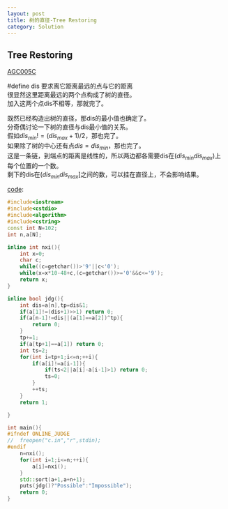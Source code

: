```yaml
---
layout: post
title: 树的直径-Tree Restoring
category: Solution
---
```


## Tree Restoring

[AGC005C](//xsy.gdgzez.com.cn/JudgeOnline/problem.php?cid=1477&pid=2)

#define dis 要求离它距离最远的点与它的距离  
很显然这里距离最远的两个点构成了树的直径。  
加入这两个点dis不相等，那就完了。  

既然已经构造出树的直径，那dis的最小值也确定了。  
分奇偶讨论一下树的直径与dis最小值的关系。  
假如$dis_ {min}!=(dis_ {max}+1)/2$，那也完了。  
如果除了树的中心还有点$dis=dis_ {min}$，那也完了。  
这是一条链，到端点的距离是线性的，所以两边都各需要dis在$(dis_ {min} dis_ {max})$上每个位置的一个数。  
剩下的dis在$(dis_ {min} dis_ {max}]$之间的数，可以挂在直径上，不会影响结果。  

[code](https://github.com/syniox/Online_Judge_solutions/blob/master/XSY/3192.cpp):
```cpp
#include<iostream>
#include<cstdio>
#include<algorithm>
#include<cstring>
const int N=102;
int n,a[N];

inline int nxi(){
	int x=0;
	char c;
	while((c=getchar())>'9'||c<'0');
	while(x=x*10-48+c,(c=getchar())>='0'&&c<='9');
	return x;
}

inline bool jdg(){
	int dis=a[n],tp=dis&1;
	if(a[1]!=(dis+1)>>1) return 0;
	if(a[n-1]!=dis||(a[1]==a[2])^tp){
		return 0;
	}
	tp+=1;
	if(a[tp+1]==a[1]) return 0;
	int ts=2;
	for(int i=tp+1;i<=n;++i){
		if(a[i]!=a[i-1]){
			if(ts<2||a[i]-a[i-1]>1) return 0;
			ts=0;
		}
		++ts;
	}
	return 1;

}

int main(){
#ifndef ONLINE_JUDGE
//	freopen("c.in","r",stdin);
#endif
	n=nxi();
	for(int i=1;i<=n;++i){
		a[i]=nxi();
	}
	std::sort(a+1,a+n+1);
	puts(jdg()?"Possible":"Impossible");
	return 0;
}
```
